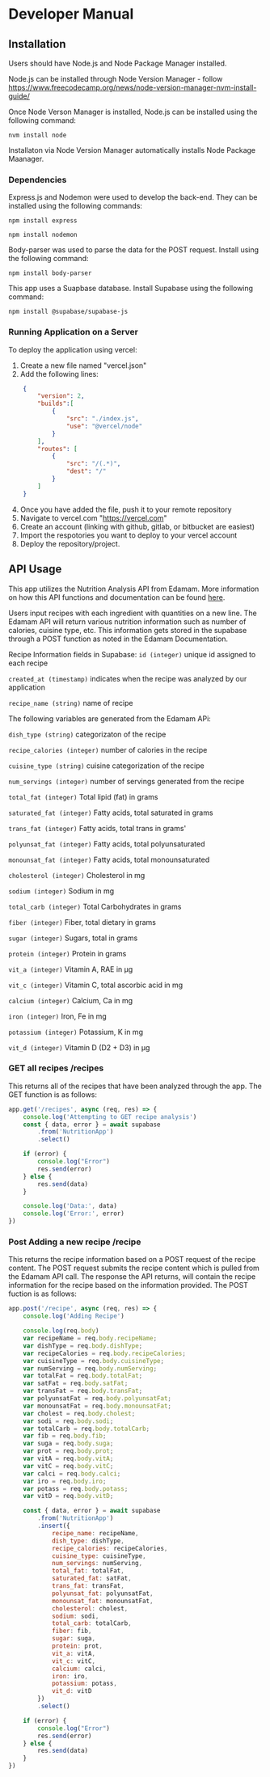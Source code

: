 # Developer Manual

## Installation

Users should have Node.js and Node Package Manager installed. 

Node.js can be installed through Node Version Manager - follow https://www.freecodecamp.org/news/node-version-manager-nvm-install-guide/

Once Node Verson Manager is installed, Node.js can be installed using the following command:

`nvm install node`

Installaton via Node Version Manager automatically installs Node Package Maanager.

### Dependencies
Express.js and Nodemon were used to develop the back-end. They can be installed using the following commands:

`npm install express`

`npm install nodemon`

Body-parser was used to parse the data for the POST request. Install using the following command:

`npm install body-parser`


This app uses a Suapbase database. Install Supabase using the following command:

`npm install @supabase/supabase-js`

### Running Application on a Server
To deploy the application using vercel: 
1. Create a new file named "vercel.json" 
2. Add the following lines:
```.json
    {
        "version": 2,
        "builds":[
            {
                "src": "./index.js",
                "use": "@vercel/node"
            }
        ],
        "routes": [
            {
                "src": "/(.*)",
                "dest": "/"
            }
        ]
    }
```
4. Once you have added the file, push it to your remote repository
5. Navigate to vercel.com "https://vercel.com"
6. Create an account (linking with github, gitlab, or bitbucket are easiest)
7. Import the respotories you want to deploy to your vercel account
8. Deploy the repository/project.

## API Usage
This app utilizes the Nutrition Analysis API from Edamam. More information on how this API functions and documentation can be found [here](https://developer.edamam.com/edamam-nutrition-api).

Users input recipes with each ingredient with quantities on a new line. The Edamam API will return various nutrition information such as number of calories, cuisine type, etc. This information gets stored in the supabase through a POST function as noted in the Edamam Documentation.

Recipe Information fields in Supabase: 
`id (integer)` unique id assigned to each recipe

`created_at (timestamp)` indicates when the recipe was analyzed by our application

`recipe_name (string)` name of recipe

The following variables are generated from the Edamam APi:

`dish_type (string)` categorizaton of the recipe

`recipe_calories (integer)` number of calories in the recipe

`cuisine_type (string)` cuisine categorization of the recipe

`num_servings (integer)` number of servings generated from the recipe

`total_fat (integer)` Total lipid (fat) in grams

`saturated_fat (integer)` Fatty acids, total saturated in grams

`trans_fat (integer)` Fatty acids, total trans in grams'

`polyunsat_fat (integer)` Fatty acids, total polyunsaturated	

`monounsat_fat (integer)` Fatty acids, total monounsaturated	

`cholesterol (integer)` Cholesterol in mg

`sodium (integer)` Sodium in mg

`total_carb (integer)` Total Carbohydrates in grams

`fiber (integer)` Fiber, total dietary in grams

`sugar (integer)` Sugars, total in grams

`protein (integer)` Protein in grams

`vit_a (integer)` Vitamin A, RAE in µg

`vit_c (integer)` Vitamin C, total ascorbic acid in mg

`calcium (integer)` Calcium, Ca in mg

`iron (integer)` Iron, Fe in mg

`potassium (integer)` Potassium, K in mg

`vit_d (integer)` Vitamin D (D2 + D3)	in µg

### GET all recipes /recipes
This returns all of the recipes that have been analyzed through the app. The GET function is as follows:
```javascript
app.get('/recipes', async (req, res) => {
    console.log('Attempting to GET recipe analysis')
    const { data, error } = await supabase
        .from('NutritionApp')
        .select()

    if (error) {
        console.log("Error")
        res.send(error)
    } else {
        res.send(data)
    }

    console.log('Data:', data)
    console.log('Error:', error)
})
```

### Post Adding a new recipe /recipe
This returns the recipe information based on a POST request of the recipe content. The POST request submits the recipe content which is pulled from the Edamam API call. The response the API returns, will contain the recipe information for the recipe based on the information provided. The POST fuction is as follows:
```javascript
app.post('/recipe', async (req, res) => {
    console.log('Adding Recipe')

    console.log(req.body)
    var recipeName = req.body.recipeName;
    var dishType = req.body.dishType;
    var recipeCalories = req.body.recipeCalories;
    var cuisineType = req.body.cuisineType;
    var numServing = req.body.numServing;
    var totalFat = req.body.totalFat;
    var satFat = req.body.satFat;
    var transFat = req.body.transFat;
    var polyunsatFat = req.body.polyunsatFat;
    var monounsatFat = req.body.monounsatFat;
    var cholest = req.body.cholest;
    var sodi = req.body.sodi;
    var totalCarb = req.body.totalCarb;
    var fib = req.body.fib;
    var suga = req.body.suga;
    var prot = req.body.prot;
    var vitA = req.body.vitA;
    var vitC = req.body.vitC;
    var calci = req.body.calci;
    var iro = req.body.iro;
    var potass = req.body.potass;
    var vitD = req.body.vitD;

    const { data, error } = await supabase
        .from('NutritionApp')
        .insert({ 
            recipe_name: recipeName, 
            dish_type: dishType, 
            recipe_calories: recipeCalories, 
            cuisine_type: cuisineType, 
            num_servings: numServing,
            total_fat: totalFat,
            saturated_fat: satFat,
            trans_fat: transFat,
            polyunsat_fat: polyunsatFat,
            monounsat_fat: monounsatFat,
            cholesterol: cholest,
            sodium: sodi,
            total_carb: totalCarb,
            fiber: fib,
            sugar: suga,
            protein: prot,
            vit_a: vitA,
            vit_c: vitC,
            calcium: calci,
            iron: iro,
            potassium: potass,
            vit_d: vitD
        })
        .select()

    if (error) {
        console.log("Error")
        res.send(error)
    } else {
        res.send(data) 
    }
})
```

